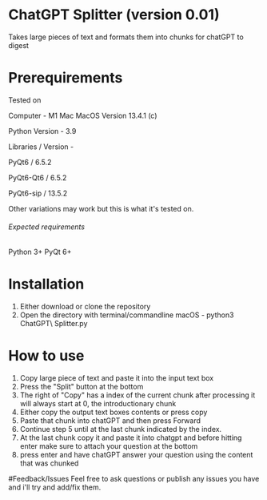 # ChatGPT Splitter (version 0.01)
 Takes large pieces of text and formats them into chunks for chatGPT to digest


# Prerequirements
Tested on 

Computer - M1 Mac MacOS Version 13.4.1 (c)

Python Version - 3.9

Libraries / Version -

 PyQt6 / 6.5.2
 
 PyQt6-Qt6 / 6.5.2
 
 PyQt6-sip / 13.5.2
 


Other variations may work but this is what it's tested on.
###### Expected requirements
Python 3+
PyQt 6+

# Installation
1. Either download or clone the repository
2. Open the directory with terminal/commandline
macOS - python3 ChatGPT\ Splitter.py

# How to use
1. Copy large piece of text and paste it into the input text box
2. Press the "Split" button at the bottom
3. The right of "Copy" has a index of the current chunk after processing it will always start at 0, the introductionary chunk
4. Either copy the output text boxes contents or press copy
5. Paste that chunk into chatGPT and then press Forward
6. Continue step 5 until at the last chunk indicated by the index.
7. At the last chunk copy it and paste it into chatgpt and before hitting enter make sure to attach your question at the bottom
8. press enter and have chatGPT answer your question using the content that was chunked

#Feedback/Issues
Feel free to ask questions or publish any issues you have and i'll try and add/fix them.
